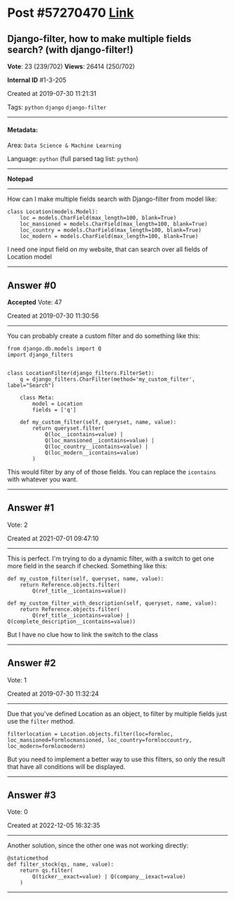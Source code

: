 
# Post \#57270470 [Link](https://stackoverflow.com/questions/57270470/)

## Django-filter, how to make multiple fields search? (with django-filter!)

**Vote**: 23 (239/702) **Views**: 26414 (250/702) 

**Internal ID** \#1-3-205

Created at 2019-07-30 11:21:31

Tags: `python` `django` `django-filter`

----------

#### Metadata:

Area: `Data Science & Machine Learning`

Language: `python` (full parsed tag list: `python`)

----------

**Notepad**


----------

How can I make multiple fields search with Django-filter from model like:

```
class Location(models.Model):
    loc = models.CharField(max_length=100, blank=True)
    loc_mansioned = models.CharField(max_length=100, blank=True)
    loc_country = models.CharField(max_length=100, blank=True)
    loc_modern = models.CharField(max_length=100, blank=True)
```


I need one input field on my website, that can search over all fields of Location model


----------
        
## Answer \#0

**Accepted** Vote: 47

Created at 2019-07-30 11:30:56

------------

You can probably create a custom filter and do something like this:
```
from django.db.models import Q
import django_filters


class LocationFilter(django_filters.FilterSet):
    q = django_filters.CharFilter(method='my_custom_filter', label="Search")

    class Meta:
        model = Location
        fields = ['q']

    def my_custom_filter(self, queryset, name, value):
        return queryset.filter(
            Q(loc__icontains=value) |
            Q(loc_mansioned__icontains=value) | 
            Q(loc_country__icontains=value) | 
            Q(loc_modern__icontains=value)
        )
```

This would filter by any of of those fields. You can replace the `icontains` with whatever you want.


------------
    
    
## Answer \#1

 Vote: 2

Created at 2021-07-01 09:47:10

------------

This is perfect. I'm trying to do a dynamic filter, with a switch to get one more field in the search if checked. Something like this:
```
def my_custom_filter(self, queryset, name, value):
    return Reference.objects.filter(
        Q(ref_title__icontains=value))

def my_custom_filter_with_description(self, queryset, name, value):
    return Reference.objects.filter(
        Q(ref_title__icontains=value) | Q(complete_description__icontains=value))
```

But I have no clue how to link the switch to the class


------------
    
    
## Answer \#2

 Vote: 1

Created at 2019-07-30 11:32:24

------------

Due that you've defined Location as an object, to filter by multiple fields just use the `filter` method.

```
filterlocation = Location.objects.filter(loc=formloc, loc_mansioned=formlocmansioned, loc_country=formloccountry, loc_modern=formlocmodern)
```


But you need to implement a better way to use this filters, so only the result that have all conditions will be displayed.


------------
    
    
## Answer \#3

 Vote: 0

Created at 2022-12-05 16:32:35

------------

Another solution, since the other one was not working directly:
```
@staticmethod
def filter_stock(qs, name, value):
    return qs.filter(
        Q(ticker__exact=value) | Q(company__iexact=value)
    )
```



------------
    
    